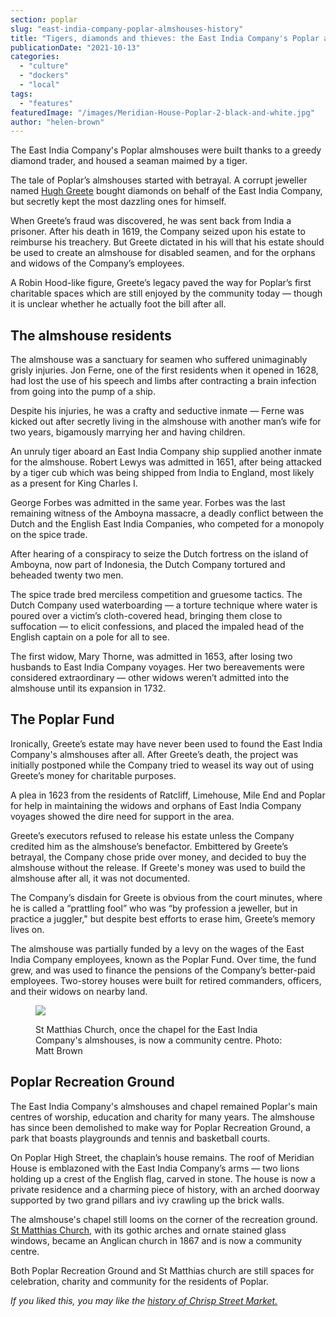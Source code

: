 ```yaml
---
section: poplar
slug: "east-india-company-poplar-almshouses-history"
title: "Tigers, diamonds and thieves: the East India Company's Poplar almshouses"
publicationDate: "2021-10-13"
categories: 
  - "culture"
  - "dockers"
  - "local"
tags: 
  - "features"
featuredImage: "/images/Meridian-House-Poplar-2-black-and-white.jpg"
author: "helen-brown"
---
```


The East India Company's Poplar almshouses were built thanks to a greedy diamond trader, and housed a seaman maimed by a tiger.

The tale of Poplar’s almshouses started with betrayal. A corrupt jeweller named [Hugh Greete](https://www.british-history.ac.uk/survey-london/vols43-4/pp107-110) bought diamonds on behalf of the East India Company, but secretly kept the most dazzling ones for himself. 

When Greete’s fraud was discovered, he was sent back from India a prisoner. After his death in 1619, the Company seized upon his estate to reimburse his treachery. But Greete dictated in his will that his estate should be used to create an almshouse for disabled seamen, and for the orphans and widows of the Company’s employees. 

A Robin Hood-like figure, Greete’s legacy paved the way for Poplar’s first charitable spaces which are still enjoyed by the community today — though it is unclear whether he actually foot the bill after all. 

## The almshouse residents

The almshouse was a sanctuary for seamen who suffered unimaginably grisly injuries. Jon Ferne, one of the first residents when it opened in 1628, had lost the use of his speech and limbs after contracting a brain infection from going into the pump of a ship.

Despite his injuries, he was a crafty and seductive inmate — Ferne was kicked out after secretly living in the almshouse with another man’s wife for two years, bigamously marrying her and having children. 

An unruly tiger aboard an East India Company ship supplied another inmate for the almshouse. Robert Lewys was admitted in 1651, after being attacked by a tiger cub which was being shipped from India to England, most likely as a present for King Charles I.

George Forbes was admitted in the same year. Forbes was the last remaining witness of the Amboyna massacre, a deadly conflict between the Dutch and the English East India Companies, who competed for a monopoly on the spice trade.

After hearing of a conspiracy to seize the Dutch fortress on the island of Amboyna, now part of Indonesia, the Dutch Company tortured and beheaded twenty two men. 

The spice trade bred merciless competition and gruesome tactics. The Dutch Company used waterboarding — a torture technique where water is poured over a victim’s cloth-covered head, bringing them close to suffocation — to elicit confessions, and placed the impaled head of the English captain on a pole for all to see. 

The first widow, Mary Thorne, was admitted in 1653, after losing two husbands to East India Company voyages. Her two bereavements were considered extraordinary — other widows weren’t admitted into the almshouse until its expansion in 1732. 

## The Poplar Fund 

Ironically, Greete’s estate may have never been used to found the East India Company's almshouses after all. After Greete’s death, the project was initially postponed while the Company tried to weasel its way out of using Greete’s money for charitable purposes. 

A plea in 1623 from the residents of Ratcliff, Limehouse, Mile End and Poplar for help in maintaining the widows and orphans of East India Company voyages showed the dire need for support in the area. 

Greete’s executors refused to release his estate unless the Company credited him as the almshouse’s benefactor. Embittered by Greete’s betrayal, the Company chose pride over money, and decided to buy the almshouse without the release. If Greete's money was used to build the almshouse after all, it was not documented.

The Company’s disdain for Greete is obvious from the court minutes, where he is called a “prattling fool” who was “by profession a jeweller, but in practice a juggler," but despite best efforts to erase him, Greete’s memory lives on. 

The almshouse was partially funded by a levy on the wages of the East India Company employees, known as the Poplar Fund. Over time, the fund grew, and was used to finance the pensions of the Company’s better-paid employees. Two-storey houses were built for retired commanders, officers, and their widows on nearby land. 

<figure>

![](/images/MATTHIAS-CHURCH-BW-1024x683.jpg)

<figcaption>

St Matthias Church, once the chapel for the East India Company's almshouses, is now a community centre. Photo: Matt Brown

</figcaption>

</figure>

## Poplar Recreation Ground

The East India Company's almshouses and chapel remained Poplar's main centres of worship, education and charity for many years. The almshouse has since been demolished to make way for Poplar Recreation Ground, a park that boasts playgrounds and tennis and basketball courts. 

On Poplar High Street, the chaplain’s house remains. The roof of Meridian House is emblazoned with the East India Company’s arms — two lions holding up a crest of the English flag, carved in stone. The house is now a private residence and a charming piece of history, with an arched doorway supported by two grand pillars and ivy crawling up the brick walls.

The almshouse's chapel still looms on the corner of the recreation ground. [St Matthias Church,](https://poplarlondon.co.uk/church-architecture-tour/) with its gothic arches and ornate stained glass windows, became an Anglican church in 1867 and is now a community centre.

Both Poplar Recreation Ground and St Matthias church are still spaces for celebration, charity and community for the residents of Poplar.

_If you liked this, you may like the [history of Chrisp Street Market.](https://poplarlondon.co.uk/chrisp-street-market-history/)_
